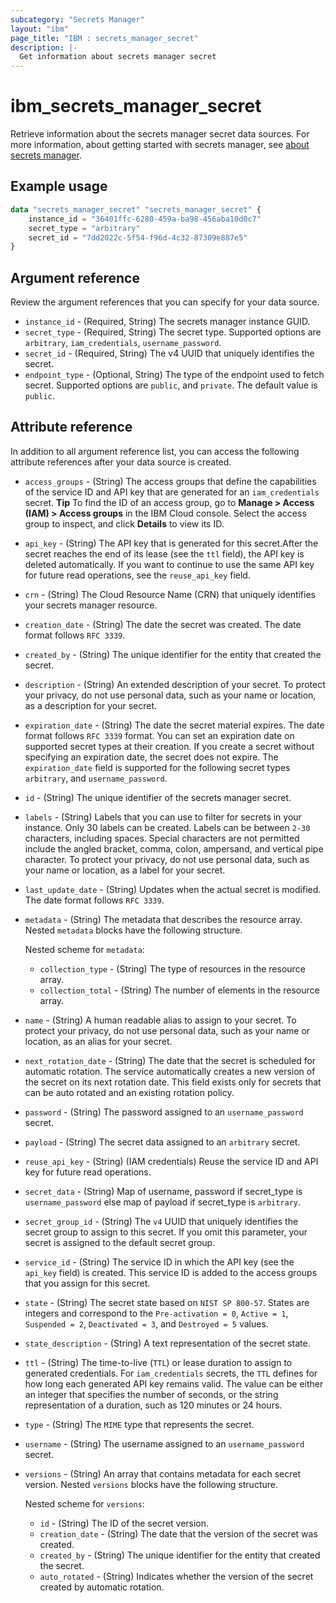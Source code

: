 ```yaml
---
subcategory: "Secrets Manager"
layout: "ibm"
page_title: "IBM : secrets_manager_secret"
description: |-
  Get information about secrets manager secret
---
```


# ibm_secrets_manager_secret
Retrieve information about the secrets manager secret data sources.  For more information, about getting started with secrets manager, see [about secrets manager](https://cloud.ibm.com/docs/secrets-manager?topic=secrets-manager-getting-started).

## Example usage

```terraform
data "secrets_manager_secret" "secrets_manager_secret" {
	instance_id = "36401ffc-6280-459a-ba98-456aba10d0c7"
	secret_type = "arbitrary"
	secret_id = "7dd2022c-5f54-f96d-4c32-87309e887e5"
}
```

## Argument reference
Review the argument references that you can specify for your data source. 

- `instance_id` - (Required, String) The secrets manager instance GUID.
- `secret_type` - (Required, String) The secret type. Supported options are `arbitrary`, `iam_credentials`, `username_password`.
- `secret_id` - (Required, String) The v4 UUID that uniquely identifies the secret.
- `endpoint_type` - (Optional, String) The type of the endpoint used to fetch secret. Supported options are `public`, and `private`. The default value is `public`.

## Attribute reference
In addition to all argument reference list, you can access the following attribute references after your data source is created. 

- `access_groups` - (String) The access groups that define the capabilities of the service ID and API key that are generated for an `iam_credentials` secret. **Tip** To find the ID of an access group, go to **Manage > Access (IAM) > Access groups** in the IBM Cloud console. Select the access group to inspect, and click **Details** to view its ID.
- `api_key` - (String) The API key that is generated for this secret.After the secret reaches the end of its lease (see the `ttl` field), the API key is deleted automatically. If you want to continue to use the same API key for future read operations, see the `reuse_api_key` field.
- `crn` - (String) The Cloud Resource Name (CRN) that uniquely identifies your secrets manager resource.
- `creation_date` - (String) The date the secret was created. The date format follows `RFC 3339`.
- `created_by` - (String) The unique identifier for the entity that created the secret.
- `description` - (String) An extended description of your secret. To protect your privacy, do not use personal data, such as your name or location, as a description for your secret.
- `expiration_date` - (String) The date the secret material expires. The date format follows `RFC 3339` format. You can set an expiration date on supported secret types at their creation. If you create a secret without specifying an expiration date, the secret does not expire. The `expiration_date` field is supported for the following secret types `arbitrary`, and `username_password`.
- `id` - (String) The unique identifier of the secrets manager secret.
- `labels` - (String) Labels that you can use to filter for secrets in your instance. Only 30 labels can be created. Labels can be between `2-30` characters, including spaces. Special characters are not permitted include the angled bracket, comma, colon, ampersand, and vertical pipe character. To protect your privacy, do not use personal data, such as your name or location, as a label for your secret.
- `last_update_date` - (String) Updates when the actual secret is modified. The date format follows `RFC 3339`.
- `metadata` - (String) The metadata that describes the resource array. Nested `metadata` blocks have the following structure.

  Nested scheme for `metadata`:
	- `collection_type` - (String) The type of resources in the resource array.
	- `collection_total` - (String) The number of elements in the resource array.
- `name` - (String) A human readable alias to assign to your secret. To protect your privacy, do not use personal data, such as your name or location, as an alias for your secret.
- `next_rotation_date` - (String) The date that the secret is scheduled for automatic rotation. The service automatically creates a new version of the secret on its next rotation date. This field exists only for secrets that can be auto rotated and an existing rotation policy.
- `password` - (String) The password assigned to an `username_password` secret.
- `payload` - (String) The secret data assigned to an `arbitrary` secret.
- `reuse_api_key` - (String) (IAM credentials) Reuse the service ID and API key for future read operations.
- `secret_data` - (String) Map of username, password if secret_type is `username_password` else map of payload if secret_type is `arbitrary`.
- `secret_group_id` - (String) The `v4` UUID that uniquely identifies the secret group to assign to this secret. If you omit this parameter, your secret is assigned to the default secret group.
- `service_id` - (String) The service ID in which the API key (see the `api_key` field) is created. This service ID is added to the access groups that you assign for this secret.
- `state` - (String) The secret state based on `NIST SP 800-57`. States are integers and correspond to the `Pre-activation = 0`, `Active = 1`, `Suspended = 2`, `Deactivated = 3`, and `Destroyed = 5` values.
- `state_description` - (String) A text representation of the secret state.
- `ttl` - (String) The time-to-live (`TTL`) or lease duration to assign to generated credentials. For `iam_credentials` secrets, the `TTL` defines for how long each generated API key remains valid. The value can be either an integer that specifies the number of seconds, or the string representation of a duration, such as 120 minutes or 24 hours.
- `type` - (String) The `MIME` type that represents the secret.
- `username` - (String) The username assigned to an `username_password` secret.
- `versions` - (String) An array that contains metadata for each secret version. Nested `versions` blocks have the following structure.

  Nested scheme for `versions`:
	- `id` - (String) The ID of the secret version.
	- `creation_date` - (String) The date that the version of the secret was created.
	- `created_by` - (String) The unique identifier for the entity that created the secret.
	- `auto_rotated` - (String) Indicates whether the version of the secret  created by automatic rotation.

